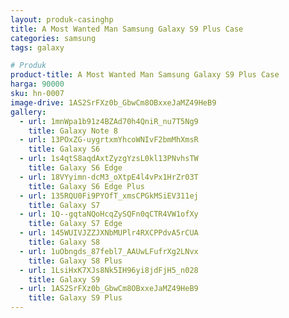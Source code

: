 ```yaml
---
layout: produk-casinghp
title: A Most Wanted Man Samsung Galaxy S9 Plus Case
categories: samsung
tags: galaxy

# Produk
product-title: A Most Wanted Man Samsung Galaxy S9 Plus Case
harga: 90000
sku: hn-0007
image-drive: 1AS2SrFXz0b_GbwCm8OBxxeJaMZ49HeB9
gallery:
  - url: 1mnWpa1b91z4BZAd70h4QniR_nu7T5Ng9
    title: Galaxy Note 8
  - url: 13POxZG-uygrtxmYhcoWNIvF2bmMhXmsR
    title: Galaxy S6
  - url: 1s4qtS8aqdAxtZyzgYzsL0kl13PNvhsTW
    title: Galaxy S6 Edge
  - url: 18VYyimn-dcM3_oXtpE4l4vPx1HrZr03T
    title: Galaxy S6 Edge Plus
  - url: 135RQU0Fi9PYOfT_xmsCPGkMSiEV311ej
    title: Galaxy S7
  - url: 1Q--gqtaNQoHcqZySQFn0qCTR4VW1ofXy
    title: Galaxy S7 Edge
  - url: 145WUIVJZZJXNbMUPlr4RXCPPdvA5rCUA
    title: Galaxy S8
  - url: 1uObngds_87febl7_AAUwLFufrXg2LNvx
    title: Galaxy S8 Plus
  - url: 1LsiHxK7XJs8Nk5IH96yi8jdFjH5_n028
    title: Galaxy S9
  - url: 1AS2SrFXz0b_GbwCm8OBxxeJaMZ49HeB9
    title: Galaxy S9 Plus
---
```

